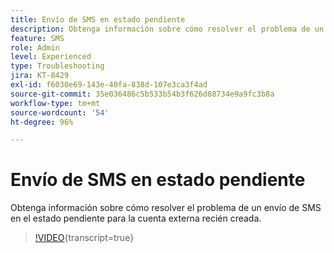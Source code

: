 ```yaml
---
title: Envío de SMS en estado pendiente
description: Obtenga información sobre cómo resolver el problema de un envío de SMS en el estado pendiente para la cuenta externa recién creada.
feature: SMS
role: Admin
level: Experienced
type: Troubleshooting
jira: KT-8429
exl-id: f6030e69-143e-40fa-838d-107e3ca3f4ad
source-git-commit: 35e036486c5b533b54b3f626d88734e9a9fc3b8a
workflow-type: tm+mt
source-wordcount: '54'
ht-degree: 96%

---
```


# Envío de SMS en estado pendiente

Obtenga información sobre cómo resolver el problema de un envío de SMS en el estado pendiente para la cuenta externa recién creada.

>[!VIDEO](https://video.tv.adobe.com/v/335986?quality=12&learn=on){transcript=true}
